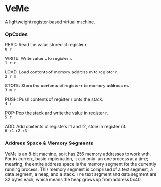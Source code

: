# VeMe  
A lightweight register-based virtual machine.

### OpCodes

READ: Read the value stored at register r.  
`0 r` 

WRITE: Write value c to register r.  
`1 r c` 

LOAD: Load contents of memory address m to register r.  
`2 r m`

STORE: Store the contents of register r to memory address m.  
`3 m r`

PUSH: Push contents of register r onto the stack.  
`4 r`

POP: Pop the stack and write the value in register r.  
`5 r`

ADD: Add contents of registers r1 and r2, store in register r3.  
`6 r1 r2 r3`

### Address Space & Memory Segments

VeMe is an 8-bit machine, so it has 256 memory addresses to work with. For its current, basic implentation, it can only run one process at a time; meaning, the entire address space is the memory segment for the currently running process. This memory segment is comprised of a text segment, a data segment, a heap, and a stack. The text segment and data segment are 32 bytes each; which means the heap grows up from address 0x40. 